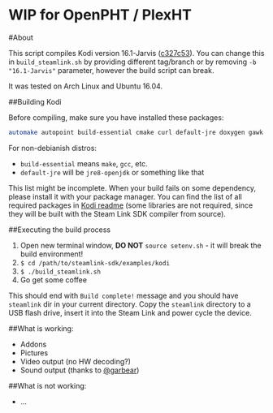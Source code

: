# WIP for OpenPHT / PlexHT

#About

This script compiles Kodi version 16.1-Jarvis ([c327c53](https://github.com/xbmc/xbmc/commit/c327c53ac5346f71219e8353fe046e43e4d4a827)).
You can change this in `build_steamlink.sh` by providing different tag/branch or by removing `-b "16.1-Jarvis"` parameter,
however the build script can break.

It was tested on Arch Linux and Ubuntu 16.04.

##Building Kodi

Before compiling, make sure you have installed these packages:
```Bash
automake autopoint build-essential cmake curl default-jre doxygen gawk git gperf libcurl4-openssl-dev libtool swig unzip zip zlib1g-dev wget
```
For non-debianish distros:
- `build-essential` means `make`, `gcc`, etc.
- `default-jre` will be `jre8-openjdk` or something like that

This list might be incomplete. When your build fails on some dependency,
please install it with your package manager. You can find the list of all required
packages in [Kodi readme](https://github.com/xbmc/xbmc/blob/master/docs/README.linux#L46)
(some libraries are not required, since they will be built with the Steam Link SDK compiler from source).

##Executing the build process

1. Open new terminal window, **DO NOT** `source setenv.sh` - it will break the build environment!
2. `$ cd /path/to/steamlink-sdk/examples/kodi`
3. `$ ./build_steamlink.sh`
4. Go get some coffee

This should end with `Build complete!` message and you should have `steamlink` dir in your current directory.
Copy the `steamlink` directory to a USB flash drive, insert it into the Steam Link and
power cycle the device.

##What is working:
- Addons
- Pictures
- Video output (no HW decoding?)
- Sound output (thanks to [@garbear](https://github.com/garbear/))

##What is not working:
- ...
